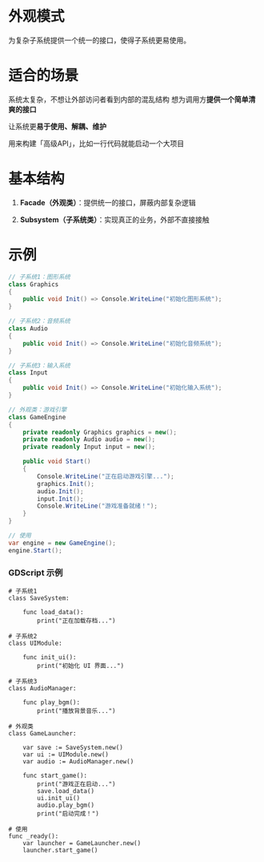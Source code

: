 # 外观模式

为复杂子系统提供一个统一的接口，使得子系统更易使用。



# 适合的场景

系统太复杂，不想让外部访问者看到内部的混乱结构
想为调用方**提供一个简单清爽的接口**

让系统更**易于使用、解耦、维护**

用来构建「高级API」，比如一行代码就能启动一个大项目



# 基本结构

1. **Facade（外观类）**：提供统一的接口，屏蔽内部复杂逻辑

2. **Subsystem（子系统类）**：实现真正的业务，外部不直接接触



# 示例

```csharp
// 子系统1：图形系统
class Graphics
{
    public void Init() => Console.WriteLine("初始化图形系统");
}

// 子系统2：音频系统
class Audio
{
    public void Init() => Console.WriteLine("初始化音频系统");
}

// 子系统3：输入系统
class Input
{
    public void Init() => Console.WriteLine("初始化输入系统");
}

// 外观类：游戏引擎
class GameEngine
{
    private readonly Graphics graphics = new();
    private readonly Audio audio = new();
    private readonly Input input = new();

    public void Start()
    {
        Console.WriteLine("正在启动游戏引擎...");
        graphics.Init();
        audio.Init();
        input.Init();
        Console.WriteLine("游戏准备就绪！");
    }
}

// 使用
var engine = new GameEngine();
engine.Start();
```



### GDScript 示例

```gdscript
# 子系统1
class SaveSystem:

    func load_data():
        print("正在加载存档...")

# 子系统2
class UIModule:

    func init_ui():
        print("初始化 UI 界面...")

# 子系统3
class AudioManager:

    func play_bgm():
        print("播放背景音乐...")

# 外观类
class GameLauncher:

    var save := SaveSystem.new()
    var ui := UIModule.new()
    var audio := AudioManager.new()

    func start_game():
        print("游戏正在启动...")
        save.load_data()
        ui.init_ui()
        audio.play_bgm()
        print("启动完成！")
        
# 使用
func _ready():
    var launcher = GameLauncher.new()
    launcher.start_game()
```
